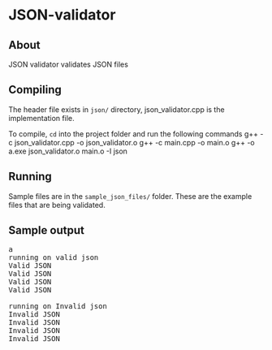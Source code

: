 # JSON-validator

## About
JSON validator validates JSON files

## Compiling
The header file exists in `json/` directory,
json_validator.cpp is the implementation file.

To compile, `cd` into the project folder and run the following commands
g++ -c json_validator.cpp -o json_validator.o
g++ -c main.cpp -o main.o
g++ -o a.exe json_validator.o main.o -I json

## Running
Sample files are in the `sample_json_files/` folder.
These are the example files that are being validated.

## Sample output
<pre>
a  
running on valid json  
Valid JSON  
Valid JSON  
Valid JSON  
Valid JSON

running on Invalid json  
Invalid JSON  
Invalid JSON  
Invalid JSON  
Invalid JSON
</pre>

